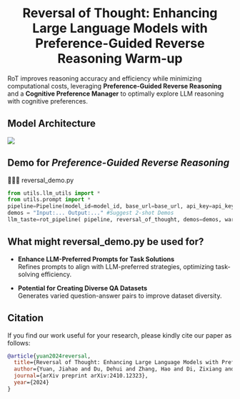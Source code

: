 <h1 align="center"> Reversal of Thought: Enhancing Large Language Models with Preference-Guided Reverse Reasoning Warm-up </h1>

RoT improves reasoning accuracy and efficiency while minimizing computational costs, leveraging **Preference-Guided Reverse Reasoning** and a **Cognitive Preference Manager** to optimally explore LLM reasoning with cognitive preferences.


## Model Architecture
<img src="./asset/Reversal_Of_Thought.png">

## Demo for _Preference-Guided Reverse Reasoning_
🎉🎉🎉 reversal_demo.py
```python
from utils.llm_utils import *
from utils.prompt import *
pipeline=Pipeline(model_id=model_id, base_url=base_url, api_key=api_key, prob=True)
demos = "Input:... Output:..." #Suggest 2-shot Demos
llm_taste=rot_pipeline( pipeline, reversal_of_thought, demos=demos, warmup=5)
```
## What might reversal_demo.py be used for?
- **Enhance LLM-Preferred Prompts for Task Solutions**  
  Refines prompts to align with LLM-preferred strategies, optimizing task-solving efficiency.

- **Potential for Creating Diverse QA Datasets**  
  Generates varied question-answer pairs to improve dataset diversity.
## Citation
If you find our work useful for your research, please kindly cite our paper as follows:
```bibtex
@article{yuan2024reversal,
  title={Reversal of Thought: Enhancing Large Language Models with Preference-Guided Reverse Reasoning Warm-up},
  author={Yuan, Jiahao and Du, Dehui and Zhang, Hao and Di, Zixiang and Naseem, Usman},
  journal={arXiv preprint arXiv:2410.12323},
  year={2024}
}
```
